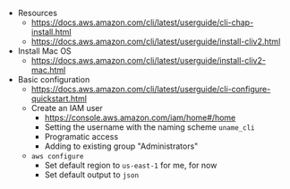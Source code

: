 - Resources
	- https://docs.aws.amazon.com/cli/latest/userguide/cli-chap-install.html
	- https://docs.aws.amazon.com/cli/latest/userguide/install-cliv2.html
- Install Mac OS
	- https://docs.aws.amazon.com/cli/latest/userguide/install-cliv2-mac.html
- Basic configuration
	- https://docs.aws.amazon.com/cli/latest/userguide/cli-configure-quickstart.html
	- Create an IAM user
		- https://console.aws.amazon.com/iam/home#/home
		- Setting the username with the naming scheme `uname_cli`
		- Programatic access
		- Adding to existing group "Administrators"
	- `aws configure`
		- Set default region to `us-east-1` for me, for now
		- Set default output to `json`
